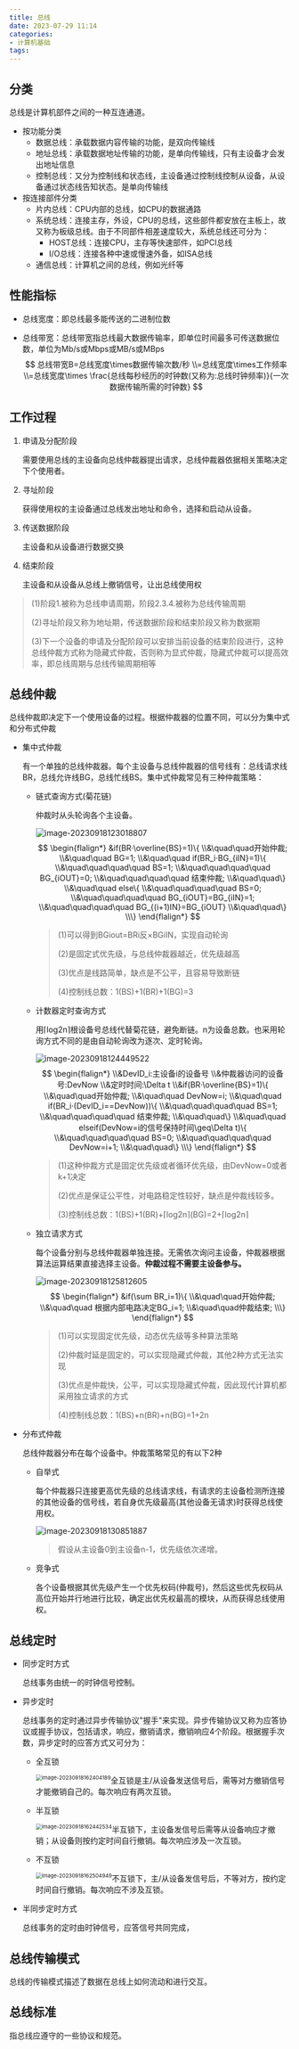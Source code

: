 ```yaml
---
title: 总线
date: 2023-07-29 11:14 
categories:
- 计算机基础
tags:
---
```

<head>
  <meta name="referrer" content="no-referrer" />
</head>



## 分类

总线是计算机部件之间的一种互连通道。

- 按功能分类
  - 数据总线：承载数据内容传输的功能，是双向传输线
  - 地址总线：承载数据地址传输的功能，是单向传输线，只有主设备才会发出地址信息
  - 控制总线：又分为控制线和状态线，主设备通过控制线控制从设备，从设备通过状态线告知状态。是单向传输线
- 按连接部件分类
  - 片内总线：CPU内部的总线，如CPU的数据通路
  - 系统总线：连接主存，外设，CPU的总线，这些部件都安放在主板上，故又称为板级总线。由于不同部件相差速度较大，系统总线还可分为：
    - HOST总线：连接CPU，主存等快速部件，如PCI总线
    - I/O总线：连接各种中速或慢速外备，如ISA总线
  - 通信总线：计算机之间的总线，例如光纤等

## 性能指标

- 总线宽度：即总线最多能传送的二进制位数

- 总线带宽：总线带宽指总线最大数据传输率，即单位时间最多可传送数据位数，单位为Mb/s或Mbps或MB/s或MBps
  $$
  总线带宽B=总线宽度\times数据传输次数/秒
  \\=总线宽度\times工作频率
  \\=总线宽度\times \frac{总线每秒经历的时钟数(又称为:总线时钟频率)}{一次数据传输所需的时钟数}
  $$

## 工作过程

1. 申请及分配阶段

   需要使用总线的主设备向总线仲裁器提出请求，总线仲裁器依据相关策略决定下个使用者。

2. 寻址阶段

   获得使用权的主设备通过总线发出地址和命令，选择和启动从设备。

3. 传送数据阶段

   主设备和从设备进行数据交换

4. 结束阶段

   主设备和从设备从总线上撤销信号，让出总线使用权

> (1)阶段1.被称为总线申请周期，阶段2.3.4.被称为总线传输周期
>
> (2)寻址阶段又称为地址期，传送数据阶段和结束阶段又称为数据期
>
> (3)下一个设备的申请及分配阶段可以安排当前设备的结束阶段进行，这种总线仲裁方式称为隐藏式仲裁，否则称为显式仲裁，隐藏式仲裁可以提高效率，即总线周期与总线传输周期相等

## 总线仲裁

总线仲裁即决定下一个使用设备的过程。根据仲裁器的位置不同，可以分为集中式和分布式仲裁

- 集中式仲裁

  有一个单独的总线仲裁器。每个主设备与总线仲裁器的信号线有：总线请求线BR，总线允许线BG，总线忙线BS。集中式仲裁常见有三种仲裁策略：

  - 链式查询方式(菊花链)

    仲裁时从头轮询各个主设备。

    ![image-20230918123018807](https://gitee.com/Marches7/piture-bed/raw/master/img/image-20230918123018807.png)
    $$
    \begin{flalign*}
    &if(BR·\overline{BS}=1)\{
    \\&\quad\quad开始仲裁;
    \\&\quad\quad BG=1;
    \\&\quad\quad if(BR_i·BG_{iIN}=1)\{
    \\&\quad\quad\quad\quad BS=1;
    \\&\quad\quad\quad\quad BG_{iOUT}=0;
    \\&\quad\quad\quad\quad 结束仲裁;
    \\&\quad\quad\}
    \\&\quad\quad else\{
    \\&\quad\quad\quad\quad BS=0;
    \\&\quad\quad\quad\quad BG_{iOUT}=BG_{iIN}=1;
    \\&\quad\quad\quad\quad BG_{(i+1)IN}=BG_{iOUT}
    \\&\quad\quad\}
    \\\}
    \end{flalign*}
    $$

    > (1)可以得到BGiout=BRi反×BGiIN，实现自动轮询
    >
    > (2)是固定式优先级，与总线仲裁器越近，优先级越高
    >
    > (3)优点是线路简单，缺点是不公平，且容易导致断链
    >
    > (4)控制线总数：1(BS)+1(BR)+1(BG)=3

  - 计数器定时查询方式

    用⌈log2n⌉根设备号总线代替菊花链，避免断链。n为设备总数。也采用轮询方式不同的是由自动轮询改为逐次、定时轮询。

    ![image-20230918124449522](https://gitee.com/Marches7/piture-bed/raw/master/img/image-20230918124449522.png)
    $$
    \begin{flalign*}
    \\&DevID_i:主设备i的设备号
    \\&仲裁器访问的设备号:DevNow
    \\&定时时间:\Delta t
    \\&if(BR·\overline{BS}=1)\{
    \\&\quad\quad开始仲裁;
    \\&\quad\quad DevNow=i;
    \\&\quad\quad if(BR_i·(DevID_i==DevNow))\{
    \\&\quad\quad\quad\quad BS=1;
    \\&\quad\quad\quad\quad 结束仲裁;
    \\&\quad\quad\}
    \\&\quad\quad elseif(DevNow=i的信号保持时间\geq\Delta t)\{
    \\&\quad\quad\quad\quad BS=0;
    \\&\quad\quad\quad\quad DevNow=i+1;
    \\&\quad\quad\}
    \\\}
    \end{flalign*}
    $$

    > (1)这种仲裁方式是固定优先级或者循环优先级，由DevNow=0或者k+1决定
    >
    > (2)优点是保证公平性，对电路稳定性较好，缺点是仲裁线较多。
    >
    > (3)控制线总数：1(BS)+1(BR)+⌈log2n⌉(BG)=2+⌈log2n⌉

  - 独立请求方式

    每个设备分别与总线仲裁器单独连接。无需依次询问主设备，仲裁器根据算法运算结果直接选择主设备。**仲裁过程不需要主设备参与。**

    ![image-20230918125812605](https://gitee.com/Marches7/piture-bed/raw/master/img/image-20230918125812605.png)
    $$
    \begin{flalign*}
    &if(\sum BR_i=1)\{
    \\&\quad\quad开始仲裁;
    \\&\quad\quad 根据内部电路决定BG_i=1;
    \\&\quad\quad仲裁结束;
    \\\}
    \end{flalign*}
    $$

    > (1)可以实现固定优先级，动态优先级等多种算法策略
    >
    > (2)仲裁时延是固定的，可以实现隐藏式仲裁，其他2种方式无法实现
    >
    > (3)优点是仲裁快，公平，可以实现隐藏式仲裁，因此现代计算机都采用独立请求的方式
    >
    > (4)控制线总数：1(BS)+n(BR)+n(BG)=1+2n

- 分布式仲裁

  总线仲裁器分布在每个设备中。仲裁策略常见的有以下2种

  - 自举式

    每个仲裁器只连接更高优先级的总线请求线，有请求的主设备检测所连接的其他设备的信号线，若自身优先级最高(其他设备无请求)时获得总线使用权。

    ![image-20230918130851887](https://gitee.com/Marches7/piture-bed/raw/master/img/image-20230918130851887.png)

    > 假设从主设备0到主设备n-1，优先级依次递增。

  - 竞争式

    各个设备根据其优先级产生一个优先权码(仲裁号)，然后这些优先权码从高位开始并行地进行比较，确定出优先权最高的模块，从而获得总线使用权。

## 总线定时

- 同步定时方式

  总线事务由统一的时钟信号控制。

- 异步定时

  总线事务的定时通过异步传输协议"握手"来实现。异步传输协议又称为应答协议或握手协议，包括请求，响应，撤销请求，撤销响应4个阶段。根据握手次数，异步定时的应答方式又可分为：

  - 全互锁

    <img src="https://gitee.com/Marches7/piture-bed/raw/master/img/image-20230918162404189.png" alt="image-20230918162404189" style="zoom:67%;float:left" />

    全互锁是主/从设备发送信号后，需等对方撤销信号才能撤销自己的。每次响应有两次互锁。

  - 半互锁

    <img src="https://gitee.com/Marches7/piture-bed/raw/master/img/image-20230918162442534.png" alt="image-20230918162442534" style="zoom:67%;float:left" />

    半互锁下，主设备发信号后需等从设备响应才撤销；从设备则按约定时间自行撤销。每次响应涉及一次互锁。

  - 不互锁

    <img src="https://gitee.com/Marches7/piture-bed/raw/master/img/image-20230918162504949.png" alt="image-20230918162504949" style="zoom:67%;float:left" />

    不互锁下，主/从设备发信号后，不等对方，按约定时间自行撤销。每次响应不涉及互锁。

- 半同步定时方式

  总线事务的定时由时钟信号，应答信号共同完成，

## 总线传输模式

总线的传输模式描述了数据在总线上如何流动和进行交互。

## 总线标准

指总线应遵守的一些协议和规范。